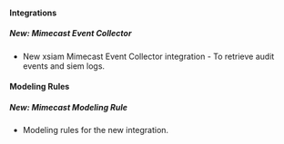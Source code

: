 
#### Integrations
##### New: Mimecast Event Collector
- New xsiam Mimecast Event Collector integration - To retrieve audit events and siem logs.

#### Modeling Rules
##### New: Mimecast Modeling Rule
- Modeling rules for the new integration.
